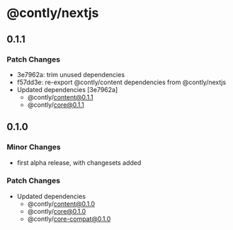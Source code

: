# @contly/nextjs

## 0.1.1

### Patch Changes

- 3e7962a: trim unused dependencies
- f57dd3e: re-export @contly/content dependencies from @contly/nextjs
- Updated dependencies [3e7962a]
  - @contly/content@0.1.1
  - @contly/core@0.1.1

## 0.1.0

### Minor Changes

- first alpha release, with changesets added

### Patch Changes

- Updated dependencies
  - @contly/content@0.1.0
  - @contly/core@0.1.0
  - @contly/core-compat@0.1.0
